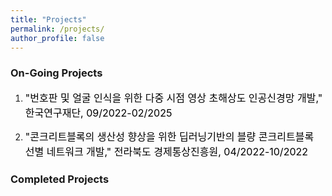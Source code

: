 ```yaml
---
title: "Projects"
permalink: /projects/
author_profile: false
---
```


### On-Going Projects
1. <font size="3em" color="black"> "번호판 및 얼굴 인식을 위한 다중 시점 영상 초해상도 인공신경망 개발," 한국연구재단, 09/2022-02/2025 </font>

1. <font size="3em" color="black"> "콘크리트블록의 생산성 향상을 위한 딥러닝기반의 블량 콘크리트블록 선별 네트워크 개발," 전라북도 경제통상진흥원, 04/2022-10/2022 </font>


### Completed Projects


